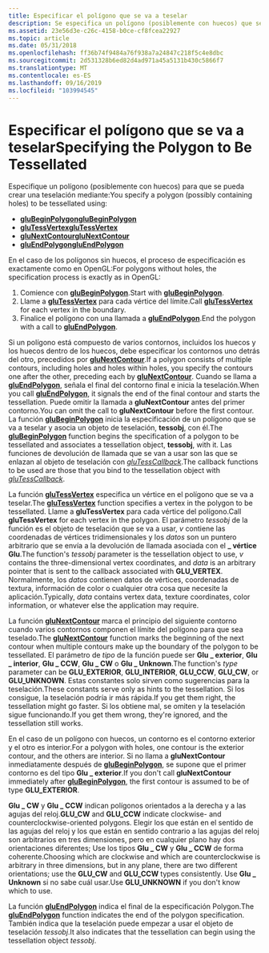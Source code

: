 ```yaml
---
title: Especificar el polígono que se va a teselar
description: Se especifica un polígono (posiblemente con huecos) que se va a teselar mediante
ms.assetid: 23e56d3e-c26c-4158-b0ce-cf8fcea22927
ms.topic: article
ms.date: 05/31/2018
ms.openlocfilehash: ff36b74f9484a76f938a7a24847c218f5c4e8dbc
ms.sourcegitcommit: 2d531328b6ed82d4ad971a45a5131b430c5866f7
ms.translationtype: MT
ms.contentlocale: es-ES
ms.lasthandoff: 09/16/2019
ms.locfileid: "103994545"
---
```

# <a name="specifying-the-polygon-to-be-tessellated"></a><span data-ttu-id="916ce-103">Especificar el polígono que se va a teselar</span><span class="sxs-lookup"><span data-stu-id="916ce-103">Specifying the Polygon to Be Tessellated</span></span>

<span data-ttu-id="916ce-104">Especifique un polígono (posiblemente con huecos) para que se pueda crear una teselación mediante:</span><span class="sxs-lookup"><span data-stu-id="916ce-104">You specify a polygon (possibly containing holes) to be tessellated using:</span></span>

-   [<span data-ttu-id="916ce-105">**gluBeginPolygon**</span><span class="sxs-lookup"><span data-stu-id="916ce-105">**gluBeginPolygon**</span></span>](glubeginpolygon.md)
-   [<span data-ttu-id="916ce-106">**gluTessVertex**</span><span class="sxs-lookup"><span data-stu-id="916ce-106">**gluTessVertex**</span></span>](glutessvertex.md)
-   [<span data-ttu-id="916ce-107">**gluNextContour**</span><span class="sxs-lookup"><span data-stu-id="916ce-107">**gluNextContour**</span></span>](glunextcontour.md)
-   [<span data-ttu-id="916ce-108">**gluEndPolygon**</span><span class="sxs-lookup"><span data-stu-id="916ce-108">**gluEndPolygon**</span></span>](gluendpolygon.md)

<span data-ttu-id="916ce-109">En el caso de los polígonos sin huecos, el proceso de especificación es exactamente como en OpenGL:</span><span class="sxs-lookup"><span data-stu-id="916ce-109">For polygons without holes, the specification process is exactly as in OpenGL:</span></span>

1.  <span data-ttu-id="916ce-110">Comience con [**gluBeginPolygon**](glubeginpolygon.md).</span><span class="sxs-lookup"><span data-stu-id="916ce-110">Start with [**gluBeginPolygon**](glubeginpolygon.md).</span></span>
2.  <span data-ttu-id="916ce-111">Llame a [**gluTessVertex**](glutessvertex.md) para cada vértice del límite.</span><span class="sxs-lookup"><span data-stu-id="916ce-111">Call [**gluTessVertex**](glutessvertex.md) for each vertex in the boundary.</span></span>
3.  <span data-ttu-id="916ce-112">Finalice el polígono con una llamada a [**gluEndPolygon**](gluendpolygon.md).</span><span class="sxs-lookup"><span data-stu-id="916ce-112">End the polygon with a call to [**gluEndPolygon**](gluendpolygon.md).</span></span>

<span data-ttu-id="916ce-113">Si un polígono está compuesto de varios contornos, incluidos los huecos y los huecos dentro de los huecos, debe especificar los contornos uno detrás del otro, precedidos por [**gluNextContour**](glunextcontour.md).</span><span class="sxs-lookup"><span data-stu-id="916ce-113">If a polygon consists of multiple contours, including holes and holes within holes, you specify the contours one after the other, preceding each by [**gluNextContour**](glunextcontour.md).</span></span> <span data-ttu-id="916ce-114">Cuando se llama a [**gluEndPolygon**](gluendpolygon.md), señala el final del contorno final e inicia la teselación.</span><span class="sxs-lookup"><span data-stu-id="916ce-114">When you call [**gluEndPolygon**](gluendpolygon.md), it signals the end of the final contour and starts the tessellation.</span></span> <span data-ttu-id="916ce-115">Puede omitir la llamada a **gluNextContour** antes del primer contorno.</span><span class="sxs-lookup"><span data-stu-id="916ce-115">You can omit the call to **gluNextContour** before the first contour.</span></span> <span data-ttu-id="916ce-116">La función [**gluBeginPolygon**](glubeginpolygon.md) inicia la especificación de un polígono que se va a teselar y asocia un objeto de teselación, **tessobj**, con él.</span><span class="sxs-lookup"><span data-stu-id="916ce-116">The [**gluBeginPolygon**](glubeginpolygon.md) function begins the specification of a polygon to be tessellated and associates a tessellation object, **tessobj**, with it.</span></span> <span data-ttu-id="916ce-117">Las funciones de devolución de llamada que se van a usar son las que se enlazan al objeto de teselación con [*gluTessCallback*](glutess.md).</span><span class="sxs-lookup"><span data-stu-id="916ce-117">The callback functions to be used are those that you bind to the tessellation object with [*gluTessCallback*](glutess.md).</span></span>

<span data-ttu-id="916ce-118">La función [**gluTessVertex**](glutessvertex.md) especifica un vértice en el polígono que se va a teselar.</span><span class="sxs-lookup"><span data-stu-id="916ce-118">The [**gluTessVertex**](glutessvertex.md) function specifies a vertex in the polygon to be tessellated.</span></span> <span data-ttu-id="916ce-119">Llame a **gluTessVertex** para cada vértice del polígono.</span><span class="sxs-lookup"><span data-stu-id="916ce-119">Call **gluTessVertex** for each vertex in the polygon.</span></span> <span data-ttu-id="916ce-120">El parámetro *tessobj* de la función es el objeto de teselación que se va a usar, *v* contiene las coordenadas de vértices tridimensionales y los *datos* son un puntero arbitrario que se envía a la devolución de llamada asociada con el **\_ vértice Glu**.</span><span class="sxs-lookup"><span data-stu-id="916ce-120">The function's *tessobj* parameter is the tessellation object to use, *v* contains the three-dimensional vertex coordinates, and *data* is an arbitrary pointer that is sent to the callback associated with **GLU\_VERTEX**.</span></span> <span data-ttu-id="916ce-121">Normalmente, los *datos* contienen datos de vértices, coordenadas de textura, información de color o cualquier otra cosa que necesite la aplicación.</span><span class="sxs-lookup"><span data-stu-id="916ce-121">Typically, *data* contains vertex data, texture coordinates, color information, or whatever else the application may require.</span></span>

<span data-ttu-id="916ce-122">La función [**gluNextContour**](glunextcontour.md) marca el principio del siguiente contorno cuando varios contornos componen el límite del polígono para que sea teselado.</span><span class="sxs-lookup"><span data-stu-id="916ce-122">The [**gluNextContour**](glunextcontour.md) function marks the beginning of the next contour when multiple contours make up the boundary of the polygon to be tessellated.</span></span> <span data-ttu-id="916ce-123">El parámetro de *tipo* de la función puede ser **Glu \_ exterior**, **Glu \_ interior**, **Glu \_ CCW**, **Glu \_ CW** o **Glu \_ Unknown**.</span><span class="sxs-lookup"><span data-stu-id="916ce-123">The function's *type* parameter can be **GLU\_EXTERIOR**, **GLU\_INTERIOR**, **GLU\_CCW**, **GLU\_CW**, or **GLU\_UNKNOWN**.</span></span> <span data-ttu-id="916ce-124">Estas constantes solo sirven como sugerencias para la teselación.</span><span class="sxs-lookup"><span data-stu-id="916ce-124">These constants serve only as hints to the tessellation.</span></span> <span data-ttu-id="916ce-125">Si los consigue, la teselación podría ir más rápida.</span><span class="sxs-lookup"><span data-stu-id="916ce-125">If you get them right, the tessellation might go faster.</span></span> <span data-ttu-id="916ce-126">Si los obtiene mal, se omiten y la teselación sigue funcionando.</span><span class="sxs-lookup"><span data-stu-id="916ce-126">If you get them wrong, they're ignored, and the tessellation still works.</span></span>

<span data-ttu-id="916ce-127">En el caso de un polígono con huecos, un contorno es el contorno exterior y el otro es interior.</span><span class="sxs-lookup"><span data-stu-id="916ce-127">For a polygon with holes, one contour is the exterior contour, and the others are interior.</span></span> <span data-ttu-id="916ce-128">Si no llama a **gluNextContour** inmediatamente después de [**gluBeginPolygon**](glubeginpolygon.md), se supone que el primer contorno es del tipo **Glu \_ exterior**.</span><span class="sxs-lookup"><span data-stu-id="916ce-128">If you don't call **gluNextContour** immediately after [**gluBeginPolygon**](glubeginpolygon.md), the first contour is assumed to be of type **GLU\_EXTERIOR**.</span></span>

<span data-ttu-id="916ce-129">**Glu \_ CW** y **Glu \_ CCW** indican polígonos orientados a la derecha y a las agujas del reloj.</span><span class="sxs-lookup"><span data-stu-id="916ce-129">**GLU\_CW** and **GLU\_CCW** indicate clockwise- and counterclockwise-oriented polygons.</span></span> <span data-ttu-id="916ce-130">Elegir los que están en el sentido de las agujas del reloj y los que están en sentido contrario a las agujas del reloj son arbitrarios en tres dimensiones, pero en cualquier plano hay dos orientaciones diferentes; Use los tipos **Glu \_ CW** y **Glu \_ CCW** de forma coherente.</span><span class="sxs-lookup"><span data-stu-id="916ce-130">Choosing which are clockwise and which are counterclockwise is arbitrary in three dimensions, but in any plane, there are two different orientations; use the **GLU\_CW** and **GLU\_CCW** types consistently.</span></span> <span data-ttu-id="916ce-131">Use **Glu \_ Unknown** si no sabe cuál usar.</span><span class="sxs-lookup"><span data-stu-id="916ce-131">Use **GLU\_UNKNOWN** if you don't know which to use.</span></span>

<span data-ttu-id="916ce-132">La función [**gluEndPolygon**](gluendpolygon.md) indica el final de la especificación Polygon.</span><span class="sxs-lookup"><span data-stu-id="916ce-132">The [**gluEndPolygon**](gluendpolygon.md) function indicates the end of the polygon specification.</span></span> <span data-ttu-id="916ce-133">También indica que la teselación puede empezar a usar el objeto de teselación *tessobj*.</span><span class="sxs-lookup"><span data-stu-id="916ce-133">It also indicates that the tessellation can begin using the tessellation object *tessobj*.</span></span>

 

 




